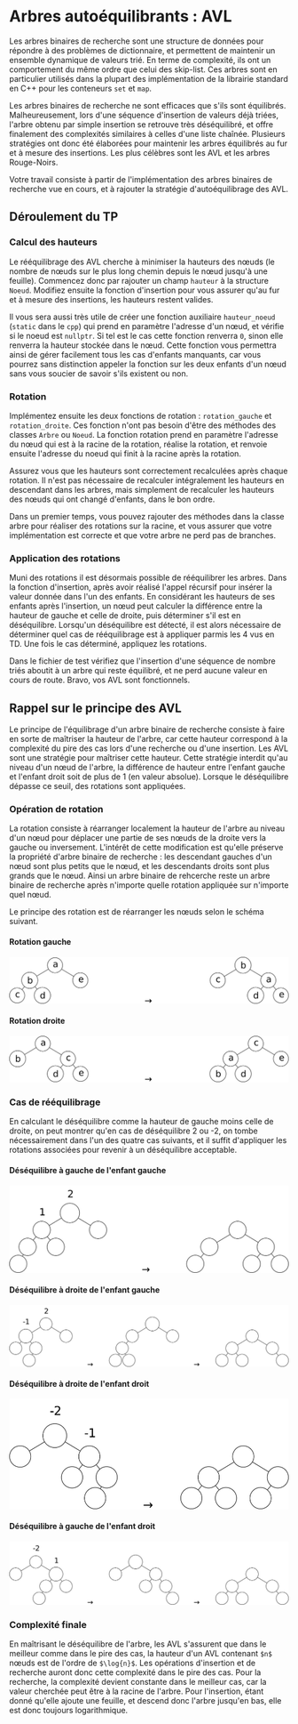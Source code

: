 # Arbres autoéquilibrants : AVL

Les arbres binaires de recherche sont une structure de données pour répondre à
des problèmes de dictionnaire, et permettent de maintenir un ensemble dynamique
de valeurs trié. En terme de complexité, ils ont un comportement du même ordre
que celui des skip-list. Ces arbres sont en particulier utilisés dans la plupart
des implémentation de la librairie standard en C++ pour les conteneurs `set` et
`map`.

Les arbres binaires de recherche ne sont efficaces que s'ils sont équilibrés.
Malheureusement, lors d'une séquence d'insertion de valeurs déjà triées, l'arbre
obtenu par simple insertion se retrouve très déséquilibré, et offre finalement
des complexités similaires à celles d'une liste chaînée. Plusieurs stratégies
ont donc été élaborées pour maintenir les arbres équilibrés au fur et à mesure
des insertions. Les plus célèbres sont les AVL et les arbres Rouge-Noirs.

Votre travail consiste à partir de l'implémentation des arbres binaires de
recherche vue en cours, et à rajouter la stratégie d'autoéquilibrage des AVL.

## Déroulement du TP

### Calcul des hauteurs

Le rééquilibrage des AVL cherche à minimiser la hauteurs des nœuds (le nombre de
nœuds sur le plus long chemin depuis le nœud jusqu'à une feuille). Commencez
donc par rajouter un champ `hauteur` à la structure `Noeud`. Modifiez ensuite
la fonction d'insertion pour vous assurer qu'au fur et à mesure des insertions,
les hauteurs restent valides.

Il vous sera aussi très utile de créer une fonction auxiliaire `hauteur_noeud`
(`static` dans le `cpp`) qui prend en paramètre l'adresse d'un nœud, et vérifie
si le noeud est `nullptr`. Si tel est le cas cette fonction renverra `0`, sinon
elle renverra la hauteur stockée dans le nœud. Cette fonction vous permettra
ainsi de gérer facilement tous les cas d'enfants manquants, car vous pourrez
sans distinction appeler la fonction sur les deux enfants d'un nœud sans vous
soucier de savoir s'ils existent ou non.

### Rotation

Implémentez ensuite les deux fonctions de rotation : `rotation_gauche` et
`rotation_droite`. Ces fonction n'ont pas besoin d'être des méthodes des classes
`Arbre` ou `Noeud`. La fonction rotation prend en paramètre l'adresse du nœud
qui est à la racine de la rotation, réalise la rotation, et renvoie ensuite
l'adresse du noeud qui finit à la racine après la rotation.

Assurez vous que les hauteurs sont correctement recalculées après chaque
rotation. Il n'est pas nécessaire de recalculer intégralement les hauteurs en
descendant dans les arbres, mais simplement de recalculer les hauteurs des nœuds
qui ont changé d'enfants, dans le bon ordre.

Dans un premier temps, vous pouvez rajouter des méthodes dans la classe arbre
pour réaliser des rotations sur la racine, et vous assurer que votre
implémentation est correcte et que votre arbre ne perd pas de branches.

### Application des rotations

Muni des rotations il est désormais possible de rééquilibrer les arbres. Dans la
fonction d'insertion, après avoir réalisé l'appel récursif pour insérer la
valeur donnée dans l'un des enfants. En considérant les hauteurs de ses enfants
après l'insertion, un nœud peut calculer la différence entre la hauteur de
gauche et celle de droite, puis déterminer s'il est en déséquilibre. Lorsqu'un
déséquilibre est détecté, il est alors nécessaire de déterminer quel cas de
rééquilibrage est à appliquer parmis les 4 vus en TD. Une fois le cas déterminé,
appliquez les rotations.

Dans le fichier de test vérifiez que l'insertion d'une séquence de nombre triés
aboutit à un arbre qui reste équilibré, et ne perd aucune valeur en cours de
route. Bravo, vos AVL sont fonctionnels.

## Rappel sur le principe des AVL

Le principe de l'équilibrage d'un arbre binaire de recherche consiste à faire en
sorte de maîtriser la hauteur de l'arbre, car cette hauteur correspond à la
complexité du pire des cas lors d'une recherche ou d'une insertion. Les AVL sont
une stratégie pour maîtriser cette hauteur. Cette stratégie interdit qu'au
niveau d'un nœud de l'arbre, la différence de hauteur entre l'enfant gauche et
l'enfant droit soit de plus de 1 (en valeur absolue). Lorsque le déséquilibre
dépasse ce seuil, des rotations sont appliquées.

### Opération de rotation

La rotation consiste à réarranger localement la hauteur de l'arbre au niveau
d'un nœud pour déplacer une partie de ses nœuds de la droite vers la gauche ou
inversement. L'intérêt de cette modification est qu'elle préserve la propriété
d'arbre binaire de recherche : les descendant gauches d'un nœud sont plus petits
que le nœud, et les descendants droits sont plus grands que le nœud. Ainsi un
arbre binaire de rehcerche reste un arbre binaire de recherche après n'importe
quelle rotation appliquée sur n'importe quel nœud.

Le principe des rotation est de réarranger les nœuds selon le schéma suivant.

#### Rotation gauche

![rotation gauche](Sujet/rotation_gauche.png)

#### Rotation droite

![rotation droite](Sujet/rotation_droite.png)

### Cas de rééquilibrage

En calculant le déséquilibre comme la hauteur de gauche moins celle de droite,
on peut montrer qu'en cas de déséquilibre 2 ou -2, on tombe nécessairement dans
l'un des quatre cas suivants, et il suffit d'appliquer les rotations associées
pour revenir à un déséquilibre acceptable.

#### Déséquilibre à gauche de l'enfant gauche

![gauche-gauche](Sujet/gauche_gauche.png)

#### Déséquilibre à droite de l'enfant gauche

![gauche-droite](Sujet/gauche_droite.png)

#### Déséquilibre à droite de l'enfant droit

![droite-droite](Sujet/droite_droite.png)

#### Déséquilibre à gauche de l'enfant droit

![droite-gauche](Sujet/droite_gauche.png)

### Complexité finale

En maîtrisant le déséquilibre de l'arbre, les AVL s'assurent que dans le
meilleur comme dans le pire des cas, la hauteur d'un AVL contenant `$n$` nœuds
est de l'ordre de `$\log{n}$`. Les opérations d'insertion et de recherche auront
donc cette complexité dans le pire des cas. Pour la recherche, la complexité
devient constante dans le meilleur cas, car la valeur cherchée peut être à la
racine de l'arbre. Pour l'insertion, étant donné qu'elle ajoute une feuille, et
descend donc l'arbre jusqu'en bas, elle est donc toujours logarithmique.
